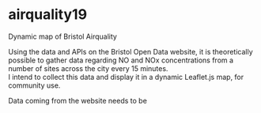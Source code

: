 # airquality19
Dynamic map of Bristol Airquality

Using the data and APIs on the Bristol Open Data website, it is theoretically possible to gather data regarding NO and NOx concentrations from a number of sites across the city every 15 minutes.  
I intend to collect this data and display it in a dynamic Leaflet.js map, for community use. 

Data coming from the website needs to be  
